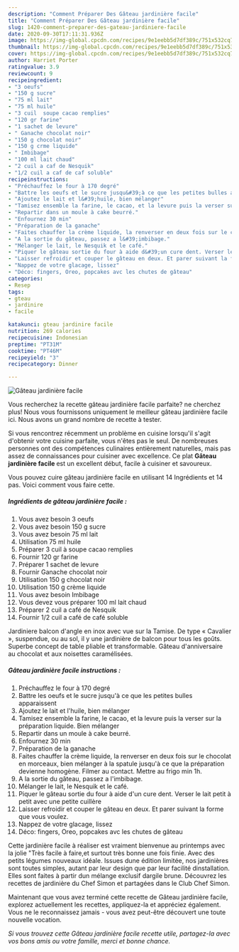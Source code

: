 ```yaml
---
description: "Comment Préparer Des Gâteau jardinière facile"
title: "Comment Préparer Des Gâteau jardinière facile"
slug: 1420-comment-preparer-des-gateau-jardiniere-facile
date: 2020-09-30T17:11:31.936Z
image: https://img-global.cpcdn.com/recipes/9e1eebb5d7df389c/751x532cq70/gateau-jardiniere-facile-photo-principale-de-la-recette.jpg
thumbnail: https://img-global.cpcdn.com/recipes/9e1eebb5d7df389c/751x532cq70/gateau-jardiniere-facile-photo-principale-de-la-recette.jpg
cover: https://img-global.cpcdn.com/recipes/9e1eebb5d7df389c/751x532cq70/gateau-jardiniere-facile-photo-principale-de-la-recette.jpg
author: Harriet Porter
ratingvalue: 3.9
reviewcount: 9
recipeingredient:
- "3 oeufs"
- "150 g sucre"
- "75 ml lait"
- "75 ml huile"
- "3 cuil  soupe cacao remplies"
- "120 gr farine"
- "1 sachet de levure"
- " Ganache chocolat noir"
- "150 g chocolat noir"
- "150 g crme liquide"
- " Imbibage"
- "100 ml lait chaud"
- "2 cuil a caf de Nesquik"
- "1/2 cuil a caf de caf soluble"
recipeinstructions:
- "Préchauffez le four à 170 degré"
- "Battre les oeufs et le sucre jusqu&#39;à ce que les petites bulles apparaissent"
- "Ajoutez le lait et l&#39;huile, bien mélanger"
- "Tamisez ensemble la farine, le cacao, et la levure puis la verser sur la préparation liquide. Bien mélanger"
- "Repartir dans un moule à cake beurré."
- "Enfournez 30 min"
- "Préparation de la ganache"
- "Faites chauffer la crème liquide, la renverser en deux fois sur le chocolat en morceaux, bien mélanger à la spatule jusqu&#39;à ce que la préparation devienne homogène. Filmer au contact. Mettre au frigo min 1h."
- "A la sortie du gâteau, passez a l&#39;imbibage."
- "Mélanger le lait, le Nesquik et le café."
- "Piquer le gâteau sortie du four à aide d&#39;un cure dent. Verser le lait petit à petit avec une petite cuillère"
- "Laisser refroidir et couper le gâteau en deux. Et parer suivant la forme que vous voulez."
- "Nappez de votre glacage, lissez"
- "Déco: fingers, Oreo, popcakes avc les chutes de gâteau"
categories:
- Resep
tags:
- gteau
- jardinire
- facile

katakunci: gteau jardinire facile 
nutrition: 269 calories
recipecuisine: Indonesian
preptime: "PT31M"
cooktime: "PT46M"
recipeyield: "3"
recipecategory: Dinner

---
```



![Gâteau jardinière facile](https://img-global.cpcdn.com/recipes/9e1eebb5d7df389c/751x532cq70/gateau-jardiniere-facile-photo-principale-de-la-recette.jpg)

Vous recherchez la recette gâteau jardinière facile parfaite? ne cherchez plus! Nous vous fournissons uniquement le meilleur gâteau jardinière facile ici. Nous avons un grand nombre de recette à tester.

Si vous rencontrez récemment un problème en cuisine lorsqu'il s'agit d'obtenir votre cuisine parfaite, vous n'êtes pas le seul. De nombreuses personnes ont des compétences culinaires entièrement naturelles, mais pas assez de connaissances pour cuisiner avec excellence. Ce plat <strong> Gâteau jardinière facile </strong> est un excellent début, facile à cuisiner et savoureux.

<!--inarticleads1-->

Vous pouvez cuire gâteau jardinière facile en utilisant 14 Ingrédients et 14 pas. Voici comment vous faire cette.

##### Ingrédients de gâteau jardinière facile :

1. Vous avez besoin 3 oeufs
1. Vous avez besoin 150 g sucre
1. Vous avez besoin 75 ml lait
1. Utilisation 75 ml huile
1. Préparer 3 cuil à soupe cacao remplies
1. Fournir 120 gr farine
1. Préparer 1 sachet de levure
1. Fournir  Ganache chocolat noir
1. Utilisation 150 g chocolat noir
1. Utilisation 150 g crème liquide
1. Vous avez besoin  Imbibage
1. Vous devez vous préparer 100 ml lait chaud
1. Préparer 2 cuil a café de Nesquik
1. Fournir 1/2 cuil a café de café soluble


Jardiniere balcon d&#39;angle en inox avec vue sur la Tamise. De type « Cavalier », suspendue, ou au sol, il y une jardinière de balcon pour tous les goûts. Superbe concept de table pliable et transformable. Gâteau d&#39;anniversaire au chocolat et aux noisettes caramélisées. 

<!--inarticleads2-->

##### Gâteau jardinière facile instructions :

1. Préchauffez le four à 170 degré
1. Battre les oeufs et le sucre jusqu&#39;à ce que les petites bulles apparaissent
1. Ajoutez le lait et l&#39;huile, bien mélanger
1. Tamisez ensemble la farine, le cacao, et la levure puis la verser sur la préparation liquide. Bien mélanger
1. Repartir dans un moule à cake beurré.
1. Enfournez 30 min
1. Préparation de la ganache
1. Faites chauffer la crème liquide, la renverser en deux fois sur le chocolat en morceaux, bien mélanger à la spatule jusqu&#39;à ce que la préparation devienne homogène. Filmer au contact. Mettre au frigo min 1h.
1. A la sortie du gâteau, passez a l&#39;imbibage.
1. Mélanger le lait, le Nesquik et le café.
1. Piquer le gâteau sortie du four à aide d&#39;un cure dent. Verser le lait petit à petit avec une petite cuillère
1. Laisser refroidir et couper le gâteau en deux. Et parer suivant la forme que vous voulez.
1. Nappez de votre glacage, lissez
1. Déco: fingers, Oreo, popcakes avc les chutes de gâteau


Cette jardinière facile à réaliser est vraiment bienvenue au printemps avec la jolie &#34;Très facile à faire,et surtout très bonne une fois finie. Avec des petits légumes nouveaux idéale. Issues dune édition limitée, nos jardinières sont toutes simples, autant par leur design que par leur facilité dinstallation. Elles sont faites à partir dun mélange exclusif dargile brune. Découvrez les recettes de jardinière du Chef Simon et partagées dans le Club Chef Simon. 

<!--inarticleads1-->

<p>
Maintenant que vous avez terminé cette recette de Gâteau jardinière facile, explorez actuellement les recettes, appliquez-la et appréciez également. Vous ne le reconnaissez jamais - vous avez peut-être découvert une toute nouvelle vocation.
</p>

<p>
<i>Si vous trouvez cette Gâteau jardinière facile recette utile, partagez-la avec vos bons amis ou votre famille, merci et bonne chance.</i>
</p>
